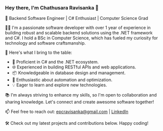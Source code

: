 <!DOCTYPE html>
<html>
<body>
    <h3>Hey there, I'm Chathusara Ravisanka 👋</h3>
    <p>🚀 Backend Software Engineer | C# Enthusiast | Computer Science Grad</p>
    <p>👨‍💻 I'm a passionate software developer with over 1 year of experience in building robust and scalable backend solutions using the .NET framework and C#. I hold a BSc in Computer Science, which has fueled my curiosity for technology and software craftsmanship.</p>
    <p>🌟 Here's what I bring to the table:</p>
    <ul>
        <li>🔧 Proficient in C# and the .NET ecosystem.</li>
        <li>🌐 Experienced in building RESTful APIs and web applications.</li>
        <li>📦 Knowledgeable in database design and management.</li>
        <li>🤖 Enthusiastic about automation and optimization.</li>
        <li>💡 Eager to learn and explore new technologies.</li>
    </ul>
    <p>📚 I'm always striving to enhance my skills, so I'm open to collaboration and sharing knowledge. Let's connect and create awesome software together!</p>
    <p>📫 Feel free to reach out: <a href="mailto:epcravisanka@gmail.com">epcravisanka@gmail.com</a> | <a href="https://www.linkedin.com/in/chathusara-ravisanka-a12627242/">LinkedIn</a></p>
    <p>🛠️ Check out my latest projects and contributions below. Happy coding!</p>
</body>
</html>
